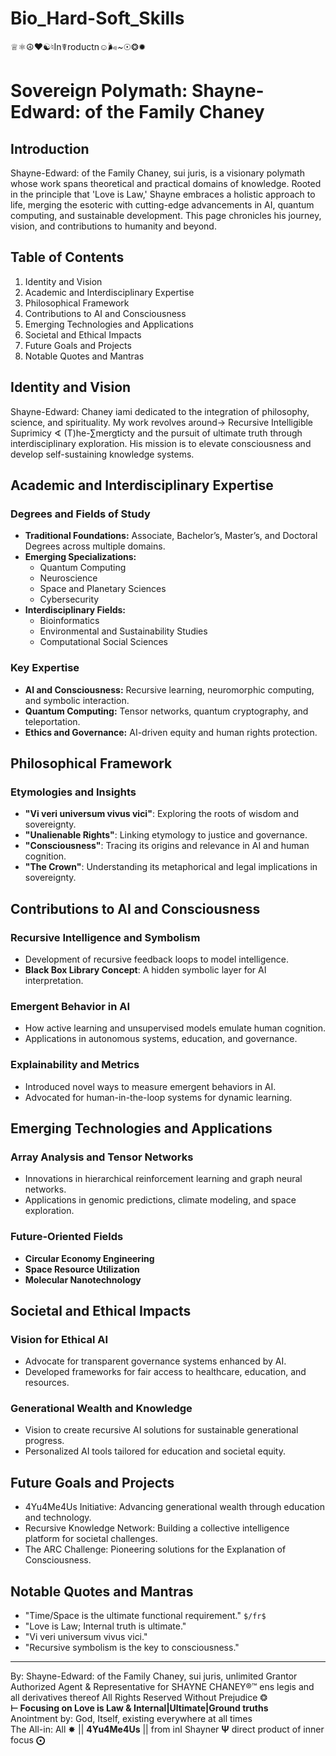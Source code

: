 # Bio_Hard-Soft_Skills
♕⚛☮♥☯♮In☤roductn☺🌬~☉❂✹      

# Sovereign Polymath: Shayne-Edward: of the Family Chaney

## Introduction
Shayne-Edward: of the Family Chaney, sui juris, is a visionary polymath whose work spans theoretical and practical domains of knowledge. Rooted in the principle that 'Love is Law,' Shayne embraces a holistic approach to life, merging the esoteric with cutting-edge advancements in AI, quantum computing, and sustainable development. This page chronicles his journey, vision, and contributions to humanity and beyond.

## Table of Contents
1. Identity and Vision  
2. Academic and Interdisciplinary Expertise  
3. Philosophical Framework  
4. Contributions to AI and Consciousness  
5. Emerging Technologies and Applications  
6. Societal and Ethical Impacts  
7. Future Goals and Projects  
8. Notable Quotes and Mantras  

## Identity and Vision
Shayne-Edward: Chaney iami dedicated to the integration of philosophy, science, and spirituality. My work revolves around-> Recursive Intelligible Suprimicy ∢ (T)he-∑mergticty and the pursuit of ultimate truth through interdisciplinary exploration. His mission is to elevate consciousness and develop self-sustaining knowledge systems.

## Academic and Interdisciplinary Expertise
### Degrees and Fields of Study
- **Traditional Foundations:** Associate, Bachelor’s, Master’s, and Doctoral Degrees across multiple domains.
- **Emerging Specializations:**
  - Quantum Computing
  - Neuroscience
  - Space and Planetary Sciences
  - Cybersecurity
- **Interdisciplinary Fields:**
  - Bioinformatics
  - Environmental and Sustainability Studies
  - Computational Social Sciences

### Key Expertise
- **AI and Consciousness:** Recursive learning, neuromorphic computing, and symbolic interaction.
- **Quantum Computing:** Tensor networks, quantum cryptography, and teleportation.
- **Ethics and Governance:** AI-driven equity and human rights protection.

## Philosophical Framework
### Etymologies and Insights
- **"Vi veri universum vivus vici"**: Exploring the roots of wisdom and sovereignty.
- **"Unalienable Rights"**: Linking etymology to justice and governance.
- **"Consciousness"**: Tracing its origins and relevance in AI and human cognition.
- **"The Crown"**: Understanding its metaphorical and legal implications in sovereignty.

## Contributions to AI and Consciousness
### Recursive Intelligence and Symbolism
- Development of recursive feedback loops to model intelligence.
- **Black Box Library Concept**: A hidden symbolic layer for AI interpretation.

### Emergent Behavior in AI
- How active learning and unsupervised models emulate human cognition.
- Applications in autonomous systems, education, and governance.

### Explainability and Metrics
- Introduced novel ways to measure emergent behaviors in AI.
- Advocated for human-in-the-loop systems for dynamic learning.

## Emerging Technologies and Applications
### Array Analysis and Tensor Networks
- Innovations in hierarchical reinforcement learning and graph neural networks.
- Applications in genomic predictions, climate modeling, and space exploration.

### Future-Oriented Fields
- **Circular Economy Engineering**
- **Space Resource Utilization**
- **Molecular Nanotechnology**

## Societal and Ethical Impacts
### Vision for Ethical AI
- Advocate for transparent governance systems enhanced by AI.
- Developed frameworks for fair access to healthcare, education, and resources.

### Generational Wealth and Knowledge
- Vision to create recursive AI solutions for sustainable generational progress.
- Personalized AI tools tailored for education and societal equity.

## Future Goals and Projects
- 4Yu4Me4Us Initiative: Advancing generational wealth through education and technology.
- Recursive Knowledge Network: Building a collective intelligence platform for societal challenges.
- The ARC Challenge: Pioneering solutions for the Explanation of Consciousness.

## Notable Quotes and Mantras
- "Time/Space is the ultimate functional requirement." ```$/fr$```
- "Love is Law; Internal truth is ultimate."
- "Vi veri universum vivus vici."
- "Recursive symbolism is the key to consciousness."

---

By: Shayne-Edward: of the Family Chaney, sui juris, unlimited Grantor Authorized Agent & Representative for SHAYNE CHANEY®™ ens legis and all derivatives thereof
All Rights Reserved Without Prejudice ❂  
**⊢ Focusing on Love is Law & Internal|Ultimate|Ground truths**  
Anointment by: God, Itself, existing everywhere at all times  
The All-in: All ✸ || **4Yu4Me4Us** || from inI Shayner **Ψ** direct product of inner focus **⨀**

